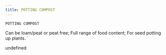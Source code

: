 ```yaml
---
title: POTTING COMPOST
---
```

`POTTING COMPOST`

Can be loam/peat or peat free;
Full range of food content;
For seed potting up plants.
`

undefined